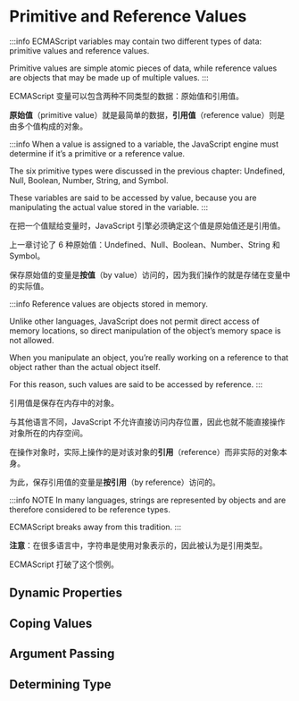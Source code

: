 # Primitive and Reference Values

:::info
ECMAScript variables may contain two different types of data: primitive values and reference values. 

Primitive values are simple atomic pieces of data, while reference values are objects that may be made up of multiple values.
:::

ECMAScript 变量可以包含两种不同类型的数据：原始值和引用值。

**原始值**（primitive value）就是最简单的数据，**引用值**（reference value）则是由多个值构成的对象。



:::info
When a value is assigned to a variable, the JavaScript engine must determine if it’s a primitive or a reference value. 

The six primitive types were discussed in the previous chapter: Undefined, Null, Boolean, Number, String, and Symbol. 

These variables are said to be accessed by value, because you are manipulating the actual value stored in the variable.
:::

在把一个值赋给变量时，JavaScript 引擎必须确定这个值是原始值还是引用值。

上一章讨论了 6 种原始值：Undefined、Null、Boolean、Number、String 和 Symbol。

保存原始值的变量是**按值**（by value）访问的，因为我们操作的就是存储在变量中的实际值。



:::info
Reference values are objects stored in memory. 

Unlike other languages, JavaScript does not permit direct access of memory locations, so direct manipulation of the object’s memory space is not allowed. 

When you manipulate an object, you’re really working on a reference to that object rather than the actual object itself. 

For this reason, such values are said to be accessed by reference.
:::

引用值是保存在内存中的对象。

与其他语言不同，JavaScript 不允许直接访问内存位置，因此也就不能直接操作对象所在的内存空间。

在操作对象时，实际上操作的是对该对象的**引用**（reference）而非实际的对象本身。

为此，保存引用值的变量是**按引用**（by reference）访问的。



:::info NOTE
In many languages, strings are represented by objects and are therefore considered to be reference types. 

ECMAScript breaks away from this tradition.
:::

**注意**：在很多语言中，字符串是使用对象表示的，因此被认为是引用类型。

ECMAScript 打破了这个惯例。



## Dynamic Properties


## Coping Values


## Argument Passing


## Determining Type


